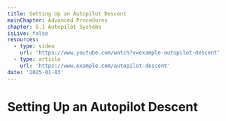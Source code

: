 ```yaml
---
title: Setting Up an Autopilot Descent
mainChapter: Advanced Procedures
chapter: 6.1 Autopilot Systems
isLive: false
resources:
  - type: video
    url: 'https://www.youtube.com/watch?v=example-autopilot-descent'
  - type: article
    url: 'https://www.example.com/autopilot-descent'
date: '2025-01-03'
---
```


# Setting Up an Autopilot Descent
